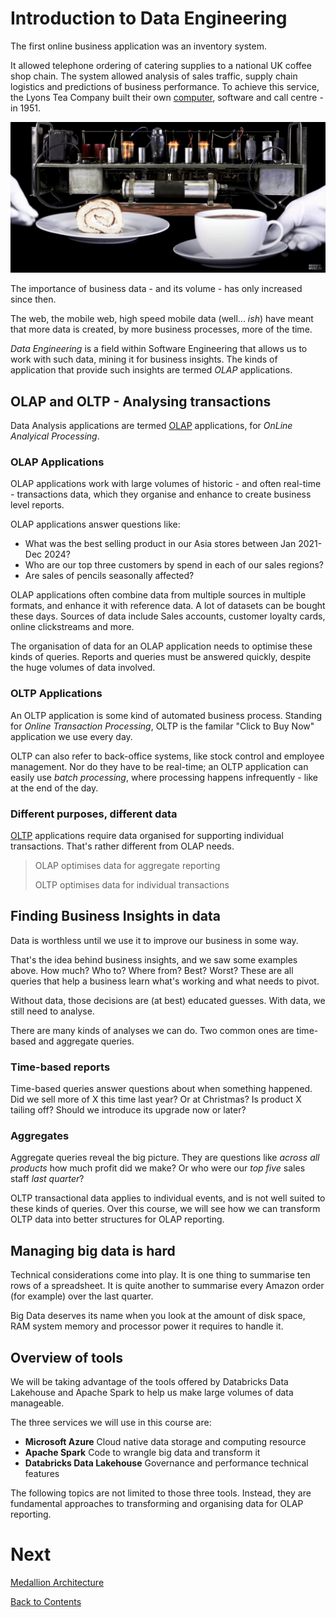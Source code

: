 # Introduction to Data Engineering

The first online business application was an inventory system.

It allowed telephone ordering of catering supplies to a national UK coffee shop chain. The system allowed analysis of sales traffic, supply chain logistics and predictions of business performance. To achieve this service, the Lyons Tea Company built their own [computer](https://www.youtube.com/watch?v=X0yYDxjBnTM), software and call centre - in 1951.

![Picture of the LEO computer mostly to break up text](/images/scimus-leo-yt.png)

The importance of business data - and its volume - has only increased since then.

The web, the mobile web, high speed mobile data (well... _ish_) have meant that more data is created, by more business processes, more of the time.

_Data Engineering_ is a field within Software Engineering that allows us to work with such data, mining it for business insights. The kinds of application that provide such insights are termed _OLAP_ applications.

## OLAP and OLTP - Analysing transactions

Data Analysis applications are termed [OLAP](https://en.wikipedia.org/wiki/Online_analytical_processing) applications, for _OnLine Analyical Processing_.

### OLAP Applications

OLAP applications work with large volumes of historic - and often real-time - transactions data, which they organise and enhance to create business level reports.

OLAP applications answer questions like:

- What was the best selling product in our Asia stores between Jan 2021-Dec 2024?
- Who are our top three customers by spend in each of our sales regions?
- Are sales of pencils seasonally affected?

OLAP applications often combine data from multiple sources in multiple formats, and enhance it with reference data. A lot of datasets can be bought these days. Sources of data include Sales accounts, customer loyalty cards, online clickstreams and more.

The organisation of data for an OLAP application needs to optimise these kinds of queries. Reports and queries must be answered quickly, despite the huge volumes of data involved.

### OLTP Applications

An OLTP application is some kind of automated business process. Standing for _Online Transaction Processing_, OLTP is the familar "Click to Buy Now" application we use every day.

OLTP can also refer to back-office systems, like stock control and employee management. Nor do they have to be real-time; an OLTP application can easily use _batch processing_, where processing happens infrequently - like at the end of the day.

### Different purposes, different data

[OLTP](https://en.wikipedia.org/wiki/Online_transaction_processing) applications require data organised for supporting individual transactions. That's rather different from OLAP needs.

> OLAP optimises data for aggregate reporting
>
> OLTP optimises data for individual transactions

## Finding Business Insights in data

Data is worthless until we use it to improve our business in some way.

That's the idea behind business insights, and we saw some examples above. How much? Who to? Where from? Best? Worst? These are all queries that help a business learn what's working and what needs to pivot.

Without data, those decisions are (at best) educated guesses. With data, we still need to analyse.

There are many kinds of analyses we can do. Two common ones are time-based and aggregate queries.

### Time-based reports

Time-based queries answer questions about when something happened. Did we sell more of X this time last year? Or at Christmas? Is product X tailing off? Should we introduce its upgrade now or later?

### Aggregates

Aggregate queries reveal the big picture. They are questions like _across all products_ how much profit did we make? Or who were our _top five_ sales staff _last quarter_?

OLTP transactional data applies to individual events, and is not well suited to these kinds of queries. Over this course, we will see how we can transform OLTP data into better structures for OLAP reporting.

## Managing big data is hard

Technical considerations come into play. It is one thing to summarise ten rows of a spreadsheet. It is quite another to summarise every Amazon order (for example) over the last quarter.

Big Data deserves its name when you look at the amount of disk space, RAM system memory and processor power it requires to handle it.

## Overview of tools

We will be taking advantage of the tools offered by Databricks Data Lakehouse and Apache Spark to help us make large volumes of data manageable.

The three services we will use in this course are:

- **Microsoft Azure** Cloud native data storage and computing resource
- **Apache Spark** Code to wrangle big data and transform it
- **Databricks Data Lakehouse** Governance and performance technical features

The following topics are not limited to those three tools. Instead, they are fundamental approaches to transforming and organising data for OLAP reporting.

# Next

[Medallion Architecture](/medallion-architecture.md)

[Back to Contents](/contents.md)

